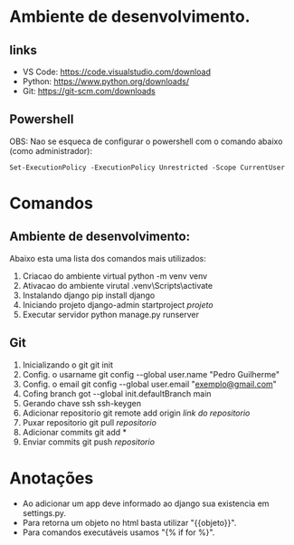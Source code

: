 # Ambiente de desenvolvimento.
## links 
- VS Code: https://code.visualstudio.com/download
- Python: https://www.python.org/downloads/
- Git: https://git-scm.com/downloads

## Powershell
OBS: Nao se esqueca de configurar o powershell com o comando abaixo (como administrador):
```
Set-ExecutionPolicy -ExecutionPolicy Unrestricted -Scope CurrentUser
```

# Comandos
## Ambiente de desenvolvimento:
Abaixo esta uma lista dos comandos mais utilizados:
1. Criacao do ambiente virtual
	python -m venv venv
2. Ativacao do ambiente virutal
	.venv\Scripts\activate
3. Instalando django
	pip install django
4. Iniciando projeto
	django-admin startproject *projeto*
5. Executar servidor 
	python manage.py runserver

## Git
1. Inicializando o git
	git init
2. Config. o usarname
	git config --global user.name "Pedro Guilherme"
3. Config. o email
	git config --global user.email "exemplo@gmail.com"
4. Cofing branch
	got --global init.defaultBranch main
5. Gerando chave ssh
	ssh-keygen
6. Adicionar repositorio
	git remote add origin *link do repositorio*
7. Puxar repositorio
	git pull *repositorio*
8. Adicionar commits
	git add *
9. Enviar commits
	git push *repositorio*
	
# Anotações 
- Ao adicionar um app deve informado ao django sua existencia em settings.py.
- Para retorna um objeto no html basta utilizar "{{objeto}}".
- Para comandos executáveis usamos "{% if for  %}".